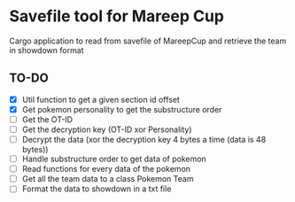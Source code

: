 # Savefile tool for Mareep Cup

Cargo application to read from savefile of MareepCup and retrieve the team in showdown format

## TO-DO
- [X] Util function to get a given section id offset
- [X] Get pokemon personality to get the substructure order
- [ ] Get the OT-ID
- [ ] Get the decryption key (OT-ID xor Personality)
- [ ] Decrypt the data (xor the decryption key 4 bytes a time (data is 48 bytes))
- [ ] Handle substructure order to get data of pokemon
- [ ] Read functions for every data of the pokemon
- [ ] Get all the team data to a class Pokemon Team
- [ ] Format the data to showdown in a txt file